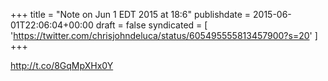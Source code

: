 +++
title = "Note on Jun 1 EDT 2015 at 18:6"
publishdate = 2015-06-01T22:06:04+00:00
draft = false
syndicated = [ 'https://twitter.com/chrisjohndeluca/status/605495555813457900?s=20' ]
+++

http://t.co/8GqMpXHx0Y
